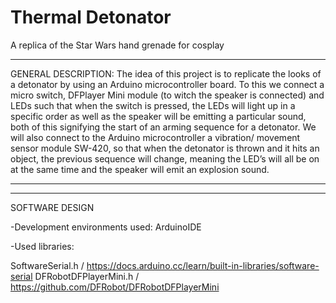 # Thermal Detonator
A replica of the Star Wars hand grenade for cosplay

********** 
GENERAL DESCRIPTION: 
The idea of this project is to replicate the looks of a detonator by using an Arduino microcontroller board. To this we connect a micro switch, DFPlayer Mini module (to witch the speaker is connected) and LEDs such that when the switch is pressed, the LEDs will light up in a specific order as well as the speaker will be emitting a particular sound, both of this signifying the start of an arming sequence for a detonator. We will also connect to the Arduino microcontroller a vibration/ movement sensor module SW-420, so that when the detonator is thrown and it hits an object, the previous sequence will change, meaning the LED’s will all be on at the same time and the speaker will emit an explosion sound.
********** 
--------------------------------------------- 
SOFTWARE DESIGN

-Development environments used: ArduinoIDE

-Used libraries: 

SoftwareSerial.h / https://docs.arduino.cc/learn/built-in-libraries/software-serial
DFRobotDFPlayerMini.h / https://github.com/DFRobot/DFRobotDFPlayerMini
